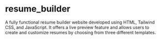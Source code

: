 # resume_builder
A fully functional resume builder website developed using HTML, Tailwind CSS, and JavaScript. It offers a live preview feature and allows users to create and customize resumes by choosing from three different templates.
